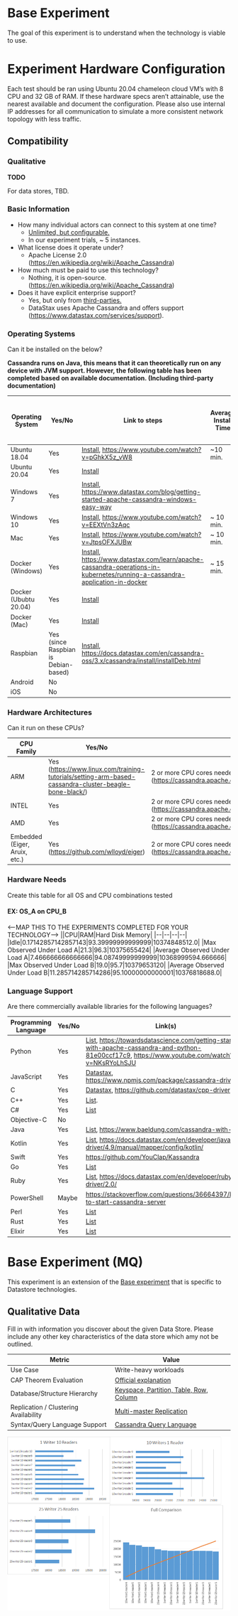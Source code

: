 # Base Experiment
The goal of this experiment is to understand when the technology is viable to use. 

# Experiment Hardware Configuration
Each test should be ran using Ubuntu 20.04 chameleon cloud VM’s with 8 CPU and 32 GB of RAM. If these hardware specs aren’t attainable, use the nearest available and document the configuration. Please also use internal IP addresses for all communication to simulate a more consistent network topology with less traffic.

## Compatibility 

### Qualitative 

**TODO**

For data stores, TBD.

### Basic Information
- How many individual actors can connect to this system at one time?
    - [Unlimited, but configurable.](https://cassandra.apache.org/doc/latest/configuration/cassandra_config_file.html#native-transport-max-concurrent-connections)
    - In our experiment trials, ~ 5 instances.
- What license does it operate under?
    - Apache License 2.0 (https://en.wikipedia.org/wiki/Apache_Cassandra)
- How much must be paid to use this technology?
    - Nothing, it is open-source. (https://en.wikipedia.org/wiki/Apache_Cassandra)
- Does it have explicit enterprise support? 
    - Yes, but only from [third-parties.](https://cassandra.apache.org/third-party/)
    - DataStax uses Apache Cassandra and offers support (https://www.datastax.com/services/support).

### Operating Systems
Can it be installed on the below?

**Cassandra runs on Java, this means that it can theoretically run on any device with JVM support. However, the following table has been completed based on available documentation. (Including third-party documentation)**

|Operating System|Yes/No|Link to steps|Average Install Time| Number of Manual Steps to Install|
|--|--|--|--|--|
Ubuntu 18.04|Yes|[Install](https://cassandra.apache.org/doc/latest/getting_started/installing.html), https://www.youtube.com/watch?v=pGhkX5z_vW8|~10 min.|~5
Ubuntu 20.04|Yes|[Install](https://cassandra.apache.org/doc/latest/getting_started/installing.html)||
Windows 7|Yes|[Install](https://www.datastax.com/blog/getting-started-apache-cassandra-windows-easy-way), https://www.datastax.com/blog/getting-started-apache-cassandra-windows-easy-way||
Windows 10|Yes|[Install](https://www.datastax.com/blog/getting-started-apache-cassandra-windows-easy-way), https://www.youtube.com/watch?v=EEXtVn3zAqc|~ 10 min.|
Mac|Yes|[Install](https://codefoundries.com/developer/cassandra/cassan…), https://www.youtube.com/watch?v=JtpsOFXJUBw|~ 10 min.|
Docker (Windows)|Yes|[Install](https://cassandra.apache.org/doc/latest/getting_started/installing.html), https://www.datastax.com/learn/apache-cassandra-operations-in-kubernetes/running-a-cassandra-application-in-docker|~ 15 min.|
Docker (Ububtu 20.04)|Yes|[Install](https://hub.docker.com/_/cassandra)||
Docker (Mac)|Yes|[Install](https://hub.docker.com/_/cassandra)||
Raspbian|Yes (since Raspbian is Debian-based)|[Install](https://stackoverflow.com/questions/43690299/cassandra-on-raspberry-pi-3), https://docs.datastax.com/en/cassandra-oss/3.x/cassandra/install/installDeb.html||
Android|No|||
iOS|No|||

### Hardware Architectures 
Can it run on these CPUs?

|CPU Family|Yes/No|Known Limitations|
|--|--|--|
ARM|Yes (https://www.linux.com/training-tutorials/setting-arm-based-cassandra-cluster-beagle-bone-black/)|2 or more CPU cores needed for production server (https://cassandra.apache.org/doc/latest/operating/hardware.html#:~:text=While%20Cassandra%20can%20be%20made,at%20least%2032GB%20of%20RAM.)
INTEL|Yes|2 or more CPU cores needed for production server (https://cassandra.apache.org/doc/latest/operating/hardware.html#:~:text=While%20Cassandra%20can%20be%20made,at%20least%2032GB%20of%20RAM.)
AMD|Yes|2 or more CPU cores needed for production server (https://cassandra.apache.org/doc/latest/operating/hardware.html#:~:text=While%20Cassandra%20can%20be%20made,at%20least%2032GB%20of%20RAM.)
Embedded (Eiger, Aruix, etc.)|Yes (https://github.com/wlloyd/eiger)|2 or more CPU cores needed for production server (https://cassandra.apache.org/doc/latest/operating/hardware.html#:~:text=While%20Cassandra%20can%20be%20made,at%20least%2032GB%20of%20RAM.)

### Hardware Needs 
Create this table for all OS and CPU combinations tested 

#### EX: OS_A on CPU_B
<--MAP THIS TO THE EXPERIMENTS COMPLETED FOR YOUR TECHNOLOGY-->
||CPU|RAM|Hard Disk Memory|
|--|--|--|--|
|Idle|0.17142857142857143|93.39999999999999|10374848512.0|
|Max Observed Under Load A|21.3|96.3|10375655424|
|Average Observed Under Load A|7.466666666666666|94.08749999999999|10368999594.666666|
|Max Observed Under Load B|19.0|95.7|10379653120|
|Average Observed Under Load B|11.285714285714286|95.10000000000001|10376818688.0|

### Language Support 
Are there commercially available libraries for the following languages?

|Programming Language|Yes/No|Link(s)|
|--|--|--|
Python|Yes|[List](https://cassandra.apache.org/doc/latest/getting_started/drivers.html?highlight=drivers#python), https://towardsdatascience.com/getting-started-with-apache-cassandra-and-python-81e00ccf17c9, https://www.youtube.com/watch?v=NKsRYoLhSJU
JavaScript|Yes|[Datastax](https://docs.datastax.com/en/developer/nodejs-driver/4.1/getting-started/), https://www.npmjs.com/package/cassandra-driver
C|Yes|[Datastax](https://docs.datastax.com/en/developer/cpp-driver/2.0/), https://github.com/datastax/cpp-driver
C++|Yes|[List](https://cassandra.apache.org/doc/latest/getting_started/drivers.html?highlight=drivers#c).
C#|Yes|[List](https://cassandra.apache.org/doc/latest/getting_started/drivers.html?highlight=drivers#c-net)
Objective-C|No|
Java|Yes|[List](https://cassandra.apache.org/doc/latest/getting_started/drivers.html?highlight=drivers#java), https://www.baeldung.com/cassandra-with-java
Kotlin|Yes|[List](https://cassandra.apache.org/doc/latest/getting_started/drivers.html?highlight=drivers#java), https://docs.datastax.com/en/developer/java-driver/4.9/manual/mapper/config/kotlin/
Swift|Yes|https://github.com/YouClap/Kassandra
Go|Yes|[List](https://cassandra.apache.org/doc/latest/getting_started/drivers.html?highlight=drivers#go)
Ruby|Yes|[List](https://cassandra.apache.org/doc/latest/getting_started/drivers.html?highlight=drivers#ruby), https://docs.datastax.com/en/developer/ruby-driver/2.0/
PowerShell|Maybe|https://stackoverflow.com/questions/36664397/how-to-start-cassandra-server
Perl|Yes|[List](https://cassandra.apache.org/doc/latest/getting_started/drivers.html?highlight=drivers#perl)
Rust|Yes|[List](https://cassandra.apache.org/doc/latest/getting_started/drivers.html?highlight=drivers#rust)
Elixir|Yes|[List](https://cassandra.apache.org/doc/latest/getting_started/drivers.html?highlight=drivers#elixir)

# Base Experiment (MQ)

This experiment is an extension of the [Base experiment](./Base.md) that is specific to Datastore technologies.

## Qualitative Data

Fill in with information you discover about the given Data Store.
Please include any other key characteristics of the data store which amy not be outlined.

| Metric | Value |
| --- | --- |
| Use Case |Write-heavy workloads | 
| CAP Theorem Evaluation | [Official explanation](https://cassandra.apache.org/doc/latest/architecture/guarantees.html#what-is-cap) |  
| Database/Structure Hierarchy | [Keyspace, Partition, Table, Row, Column](https://cassandra.apache.org/doc/latest/architecture/overview.html#features) | 
| Replication / Clustering Availability |[Multi-master Replication](https://cassandra.apache.org/doc/latest/architecture/dynamo.html#multi-master-replication-versioned-data-and-tunable-consistency) | 
| Syntax/Query Language Support | [Cassandra Query Language](https://cassandra.apache.org/doc/latest/cql/index.html)| 


![](https://github.com/CTopham/Test_Repo/blob/master/Cassandradata.png)
